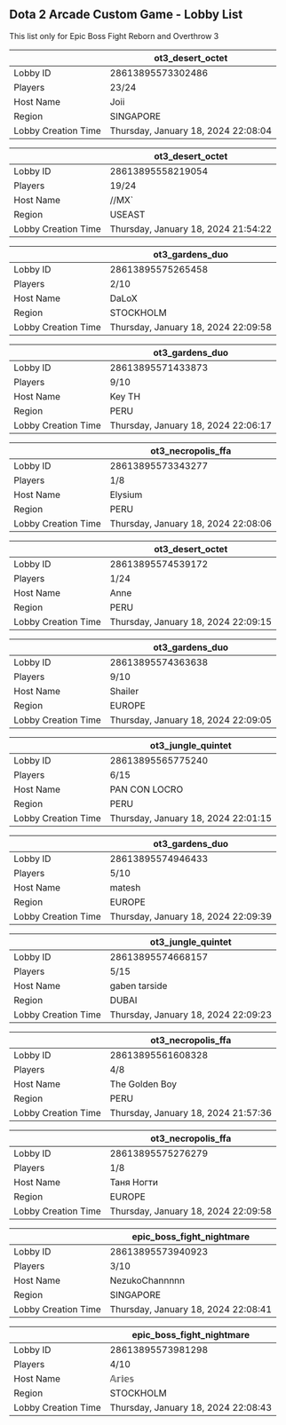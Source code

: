 ## Dota 2 Arcade Custom Game - Lobby List

This list only for Epic Boss Fight Reborn and Overthrow 3

|  | ot3_desert_octet |
| ------ | ------ |
| Lobby ID | 28613895573302486 |
| Players | 23/24 |
| Host Name | Joii |
| Region | SINGAPORE |
| Lobby Creation Time | Thursday, January 18, 2024 22:08:04 |


|  | ot3_desert_octet |
| ------ | ------ |
| Lobby ID | 28613895558219054 |
| Players | 19/24 |
| Host Name | //MX` |
| Region | USEAST |
| Lobby Creation Time | Thursday, January 18, 2024 21:54:22 |


|  | ot3_gardens_duo |
| ------ | ------ |
| Lobby ID | 28613895575265458 |
| Players | 2/10 |
| Host Name | DaLoX |
| Region | STOCKHOLM |
| Lobby Creation Time | Thursday, January 18, 2024 22:09:58 |


|  | ot3_gardens_duo |
| ------ | ------ |
| Lobby ID | 28613895571433873 |
| Players | 9/10 |
| Host Name | Key TH |
| Region | PERU |
| Lobby Creation Time | Thursday, January 18, 2024 22:06:17 |


|  | ot3_necropolis_ffa |
| ------ | ------ |
| Lobby ID | 28613895573343277 |
| Players | 1/8 |
| Host Name | Elysium |
| Region | PERU |
| Lobby Creation Time | Thursday, January 18, 2024 22:08:06 |


|  | ot3_desert_octet |
| ------ | ------ |
| Lobby ID | 28613895574539172 |
| Players | 1/24 |
| Host Name | Anne |
| Region | PERU |
| Lobby Creation Time | Thursday, January 18, 2024 22:09:15 |


|  | ot3_gardens_duo |
| ------ | ------ |
| Lobby ID | 28613895574363638 |
| Players | 9/10 |
| Host Name | Shailer |
| Region | EUROPE |
| Lobby Creation Time | Thursday, January 18, 2024 22:09:05 |


|  | ot3_jungle_quintet |
| ------ | ------ |
| Lobby ID | 28613895565775240 |
| Players | 6/15 |
| Host Name | PAN CON LOCRO |
| Region | PERU |
| Lobby Creation Time | Thursday, January 18, 2024 22:01:15 |


|  | ot3_gardens_duo |
| ------ | ------ |
| Lobby ID | 28613895574946433 |
| Players | 5/10 |
| Host Name | matesh |
| Region | EUROPE |
| Lobby Creation Time | Thursday, January 18, 2024 22:09:39 |


|  | ot3_jungle_quintet |
| ------ | ------ |
| Lobby ID | 28613895574668157 |
| Players | 5/15 |
| Host Name | gaben tarside |
| Region | DUBAI |
| Lobby Creation Time | Thursday, January 18, 2024 22:09:23 |


|  | ot3_necropolis_ffa |
| ------ | ------ |
| Lobby ID | 28613895561608328 |
| Players | 4/8 |
| Host Name | The Golden Boy |
| Region | PERU |
| Lobby Creation Time | Thursday, January 18, 2024 21:57:36 |


|  | ot3_necropolis_ffa |
| ------ | ------ |
| Lobby ID | 28613895575276279 |
| Players | 1/8 |
| Host Name | Таня Ногти |
| Region | EUROPE |
| Lobby Creation Time | Thursday, January 18, 2024 22:09:58 |


|  | epic_boss_fight_nightmare |
| ------ | ------ |
| Lobby ID | 28613895573940923 |
| Players | 3/10 |
| Host Name | NezukoChannnnn |
| Region | SINGAPORE |
| Lobby Creation Time | Thursday, January 18, 2024 22:08:41 |


|  | epic_boss_fight_nightmare |
| ------ | ------ |
| Lobby ID | 28613895573981298 |
| Players | 4/10 |
| Host Name | 𝔸𝕣𝕚𝕖𝕤 |
| Region | STOCKHOLM |
| Lobby Creation Time | Thursday, January 18, 2024 22:08:43 |


